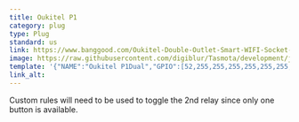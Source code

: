 ```yaml
---
title: Oukitel P1
category: plug
type: Plug
standard: us
link: https://www.banggood.com/Oukitel-Double-Outlet-Smart-WIFI-Socket-US-Plug-APP-Remote-Control-Timing-Smart-Home-Switch-Power-Ou-p-1371092.html
image: https://raw.githubusercontent.com/digiblur/Tasmota/development/jpgs/OukitelP1.JPG
template: '{"NAME":"Oukitel P1Dual","GPIO":[52,255,255,255,255,255,255,255,22,17,255,21,255],"FLAG":0,"BASE":18}' 
link_alt: 
---
```



Custom rules will need to be used to toggle the 2nd relay since only one button is available.





